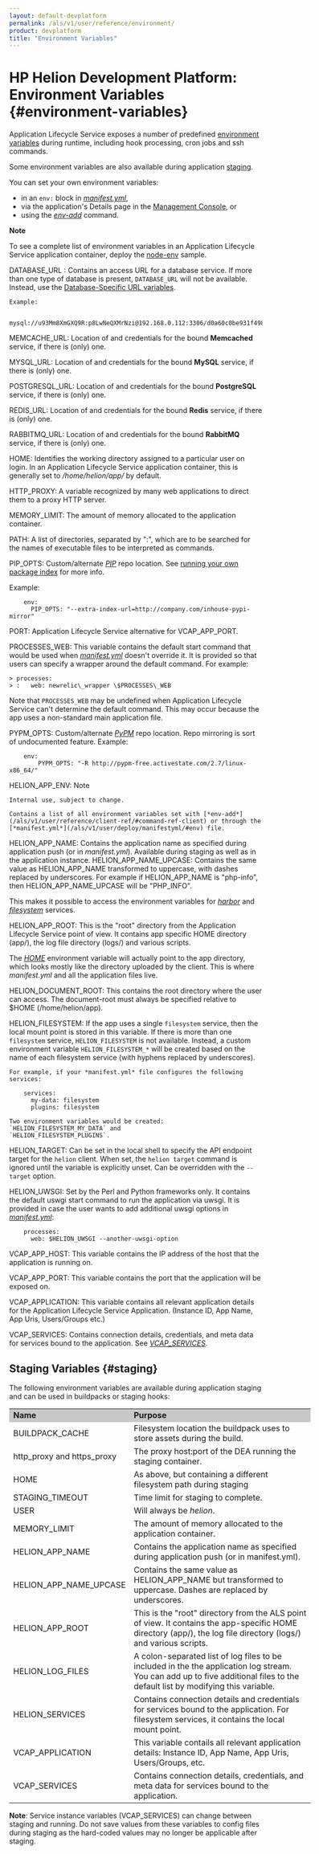 ```yaml
---
layout: default-devplatform
permalink: /als/v1/user/reference/environment/
product: devplatform
title: "Environment Variables"
---
```

<!--PUBLISHED-->

# HP Helion Development Platform: Environment Variables {#environment-variables}

Application Lifecycle Service exposes a number of predefined [environment variables](http://manpages.ubuntu.com/manpages/man7/environ.7) during runtime, including hook processing, cron jobs and ssh commands.

Some environment variables are also available during application [staging](#staging).

You can set your own environment variables:

-   in an `env:` block in [*manifest.yml*](/als/v1/user/deploy/manifestyml/#env),
-   via the application's Details page in the [Management
    Console](/als/v1/admin/console/customize/#management-console), or
-   using the [*env-add*](/als/v1/user/reference/client-ref/#command-env-add)
    command.

**Note**

To see a complete list of environment variables in an Application Lifecycle Service application container, deploy the [node-env](https://github.com/Stackato-Apps/node-env) sample.

DATABASE\_URL
:   Contains an access URL for a database service. If more than one type
    of database is present, `DATABASE_URL` will not
    be available. Instead, use the [Database-Specific URL
    variables](/als/v1/user/services/data-services/#database-specific-url).

    Example:

        mysql://u93Mm8XmGXQ9R:p8LwNeQXMrNzi@192.168.0.112:3306/d0a60c0be931f4982bbef153f993237bc

MEMCACHE\_URL: Location of and credentials for the bound **Memcached** service, if there is (only) one.

MYSQL\_URL: Location of and credentials for the bound **MySQL** service, if there is (only) one.

POSTGRESQL\_URL: Location of and credentials for the bound **PostgreSQL** service, if there is (only) one.

REDIS\_URL: Location of and credentials for the bound **Redis** service, if there is (only) one.

RABBITMQ\_URL: Location of and credentials for the bound **RabbitMQ** service, if there is (only) one.

HOME: Identifies the working directory assigned to a particular user on login. In an Application Lifecycle Service application container, this is generally set to */home/helion/app/* by default.

HTTP\_PROXY:   A variable recognized by many web applications to direct them to a proxy HTTP server.

MEMORY\_LIMIT: The amount of memory allocated to the application container. 


PATH: A list of directories, separated by ":", which are to be searched for the names of executable files to be interpreted as commands.

PIP\_OPTS: Custom/alternate [*PIP*](/als/v1/user/reference/glossary/#term-pip) repo location. See [running your own package index](http://guide.python-distribute.org/pip.html#running-your-own-package-index) for more info.

 Example:

        env:
          PIP_OPTS: "--extra-index-url=http://company.com/inhouse-pypi-mirror"

PORT: Application Lifecycle Service alternative for VCAP\_APP\_PORT.

PROCESSES\_WEB: This variable contains the default start command that would be used when [*manifest.yml*](/als/v1/user/deploy/manifestyml/) doesn't override it. It is provided so that users can specify a wrapper around the default command.
For example:

    > processes:
    > :   web: newrelic\_wrapper \$PROCESSES\_WEB

Note that `PROCESSES_WEB` may be undefined when Application Lifecycle Service can't determine the default command. This may occur because the app uses a non-standard main application file.

PYPM\_OPTS: Custom/alternate [*PyPM*](/als/v1/user/reference/glossary/#term-pypm) repo location. Repo mirroring is sort of undocumented feature. Example:

        env:
            PYPM_OPTS: "-R http://pypm-free.activestate.com/2.7/linux-x86_64/"

HELION\_APP\_ENV: Note

    Internal use, subject to change.

    Contains a list of all environment variables set with [*env-add*](/als/v1/user/reference/client-ref/#command-ref-client) or through the [*manifest.yml*](/als/v1/user/deploy/manifestyml/#env) file.

HELION\_APP\_NAME: Contains the application name as specified during application push
    (or in *manifest.yml*). Available during staging
    as well as in the application instance.
HELION\_APP\_NAME\_UPCASE: Contains the same value as HELION\_APP\_NAME transformed to uppercase, with dashes replaced by underscores. For example if HELION\_APP\_NAME is "php-info", then HELION\_APP\_NAME\_UPCASE will be "PHP\_INFO".

This makes it possible to access the environment variables for [*harbor*](/als/v1/user/services/port-service/#port-service-env-vars) and [*filesystem*](/als/v1/user/services/filesystem/#file-system-usage) services.

HELION\_APP\_ROOT: This is the "root" directory from the Application Lifecycle Service point of view. It contains app specific HOME directory (app/), the log file directory (logs/) and various scripts.

The [*HOME*](#term-home) environment variable will actually point to the app directory, which looks mostly like the directory uploaded by the client. This is where *manifest.yml* and all the application files live.

HELION\_DOCUMENT\_ROOT: This contains the root directory where the user can access. The document-root must always be specified relative to \$HOME (/home/helion/app).

HELION\_FILESYSTEM: If the app uses a single `filesystem` service, then the local mount point is stored in this variable. If there is more than one `filesystem` service, `HELION_FILESYSTEM` is not available. Instead, a custom environment variable `HELION_FILESYSTEM_*` will be created based on the name of each filesystem service (with hyphens replaced by underscores).

    For example, if your *manifest.yml* file configures the following
    services:

        services:
          my-data: filesystem
          plugins: filesystem

    Two environment variables would be created:
    `HELION_FILESYSTEM_MY_DATA` and
    `HELION_FILESYSTEM_PLUGINS`.

HELION\_TARGET: Can be set in the local shell to specify the API endpoint target for the `helion` client. When set, the `helion target` command is ignored until the variable is explicitly unset. Can be overridden with the `--target` option.

HELION\_UWSGI: Set by the Perl and Python frameworks only. It contains the default uswgi start command to run the application via uwsgi. It is provided in case the user wants to add additional uwsgi options in [*manifest.yml*](/als/v1/user/deploy/manifestyml/):

        processes:
          web: $HELION_UWSGI --another-uwsgi-option

VCAP\_APP\_HOST: This variable contains the IP address of the host that the application is running on.

VCAP\_APP\_PORT: This variable contains the port that the application will be exposed on.

VCAP\_APPLICATION: This variable contains all relevant application details for the Application Lifecycle Service Application. (Instance ID, App Name, App Uris, Users/Groups etc.)

VCAP\_SERVICES: Contains connection details, credentials, and meta data for services bound to the application. See [*VCAP\_SERVICES*](/als/v1/user/services/data-services/#database-services-vcap-services).

## Staging Variables {#staging}
The following environment variables are available during application staging and can be used in buildpacks or staging hooks: 
 
<table style="text-align: left; vertical-align: top; width:600px;">
<tr style="background-color: #C8C8C8;">
<td style="width: 100px;"><b>Name</b></td><td><b>Purpose</b></td>
</tr>
<tr><td>BUILDPACK_CACHE</td><td>Filesystem location the buildpack uses to store assets during the build.</td></tr>
<tr><td>http_proxy and https_proxy</td><td>The proxy host:port of the DEA running the staging container.</td></tr>
<tr><td>HOME</td><td>As above, but containing a different filesystem path during staging</td></tr>
<tr><td>STAGING_TIMEOUT</td><td>Time limit for staging to complete.</td></tr>
<tr><td>USER</td><td>Will always be <i>helion</i>.</td></tr>
<tr><td>MEMORY_LIMIT</td><td>The amount of memory allocated to the application container.</td></tr>
<tr><td>HELION_APP_NAME</td><td>Contains the application name as specified during application push (or in manifest.yml).</td></tr>
<tr><td>HELION_APP_NAME_UPCASE</td><td>Contains the same value as HELION_APP_NAME but transformed to uppercase. Dashes are replaced by underscores.</td></tr>
<tr><td>HELION_APP_ROOT</td><td>This is the "root" directory from the ALS point of view. It contains the app-specific HOME directory (app/), the log file directory (logs/) and various scripts.</td></tr>
<tr><td>HELION_LOG_FILES</td><td>A colon-separated list of log files to be included in the the application log stream. You can add up to five additional files to the default list by modifying this variable.</td></tr>
<tr><td>HELION_SERVICES</td><td>Contains connection details and credentials for services bound to the application. For filesystem services, it contains the local mount point.</td></tr>
<tr><td>VCAP_APPLICATION</td><td>This variable contails all relevant application details: Instance ID, App Name, App Uris, Users/Groups, etc.</td></tr>
<tr><td>VCAP_SERVICES</td><td>Contains connection details, credentials, and meta data for services bound to the application.</td></tr>
</table>
 
**Note**: Service instance variables (VCAP_SERVICES) can change between staging and running. Do not save values from these variables to config files during staging as the hard-coded values may no longer be applicable after staging. 
